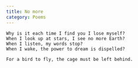 ```yaml
---
title: No more
category: Poems
---
```


    Why is it each time I find you I lose myself?
    When I look up at stars, I see no more Earth?
    When I listen, my words stop?
    When I wake, the power to dream is dispelled?

    For a bird to fly, the cage must be left behind.


